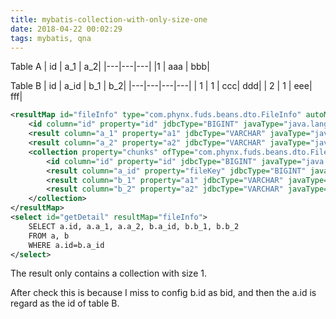 ```yaml
---
title: mybatis-collection-with-only-size-one
date: 2018-04-22 00:02:29
tags: mybatis, qna
---
```


Table A
| id | a_1 | a_2|
|---|---|---|
|1  | aaa | bbb|

Table B
| id | a_id | b_1 | b_2|
|---|---|---|---|
| 1  | 1 | ccc| ddd|
| 2  | 1 | eee| fff|

```xml
<resultMap id="fileInfo" type="com.phynx.fuds.beans.dto.FileInfo" autoMapping="true">
    <id column="id" property="id" jdbcType="BIGINT" javaType="java.lang.Long"/>
    <result column="a_1" property="a1" jdbcType="VARCHAR" javaType="java.lang.String"/>
    <result column="a_2" property="a2" jdbcType="VARCHAR" javaType="java.lang.String"/>
    <collection property="chunks" ofType="com.phynx.fuds.beans.dto.FileChunk" javaType="java.util.ArrayList" autoMapping="true">
        <id column="id" property="id" jdbcType="BIGINT" javaType="java.lang.Long"/>
        <result column="a_id" property="fileKey" jdbcType="BIGINT" javaType="java.lang.Long"/>
        <result column="b_1" property="a1" jdbcType="VARCHAR" javaType="java.lang.String"/>
        <result column="b_2" property="a2" jdbcType="VARCHAR" javaType="java.lang.String"/>
    </collection>
</resultMap>
<select id="getDetail" resultMap="fileInfo">
    SELECT a.id, a.a_1, a.a_2, b.a_id, b.b_1, b.b_2
    FROM a, b
    WHERE a.id=b.a_id
</select>
```
The result only contains a collection with size 1.

After check this is because I miss to config b.id as bid, and then the a.id is regard as the id of table B.


